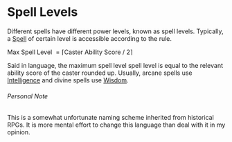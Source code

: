# Spell Levels

Different spells have different power levels, known as spell levels. Typically, a [Spell](Spells/Spell%20Index.md) of certain level is accessible according to the rule.

Max Spell Level $= \lceil$Caster Ability Score / $2 \rceil$ 

Said in language, the maximum spell level spell level is equal to the relevant ability score of the caster rounded up. Usually, arcane spells use [Intelligence](../Player%20Character%20Components/Chosen%20Statistics/Intelligence.md) and divine spells use [Wisdom](../Player%20Character%20Components/Chosen%20Statistics/Wisdom.md). 

###### Personal Note
This is a somewhat unfortunate naming scheme inherited from historical RPGs. It is more mental effort to change this language than deal with it in my opinion.